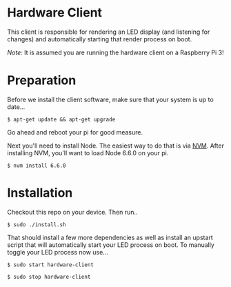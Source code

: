 # Hardware Client

This client is responsible for rendering an LED display (and listening for changes) and automatically starting that render process on boot.

*Note:* It is assumed you are running the hardware client on a Raspberry Pi 3!

# Preparation

Before we install the client software, make sure that your system is up to date...

`$ apt-get update && apt-get upgrade`

Go ahead and reboot your pi for good measure.

Next you'll need to install Node. The easiest way to do that is via [NVM](https://github.com/creationix/nvm). After installing NVM, you'll want to load Node 6.6.0 on your pi.

`$ nvm install 6.6.0`

# Installation

Checkout this repo on your device. Then run..

`$ sudo ./install.sh`

That should install a few more dependencies as well as install an upstart script that will automatically start your LED process on boot. To manually toggle your LED process now use...

`$ sudo start hardware-client`

`$ sudo stop hardware-client`
